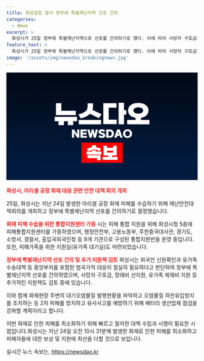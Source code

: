 ```yaml
---
title: 화성공장 참사 정부에 특별재난지역 선포 건의
categories:
  - News
excerpt: >
  화성시가 25일 정부에 특별재난지역으로 선포를 건의하기로 했다. 이에 따라 사망자 구호금과 장례비 선지원, 체재비 지원을 검토 중이며, 외국인 피해자 및 유가족을 위한 대응책도 마련 중이다. 화재로 인한 희생자들의 유가족을 위해 피해통합지원센터와 유가족 대기실을 마련했으며, 상황종료 시까지 지원을 이어갈 방침이다. 또한 화재현장 주변의 대기오염물질을 지속 파악하고 오염물질 하천유입방지 등의 대책도 마련 중이다.
feature_text: >
  화성시가 25일 정부에 특별재난지역으로 선포를 건의하기로 했다. 이에 따라 사망자 구호금과 장례비 선지원, 체재비 지원을 검토 중이며, 외국인 피해자 및 유가족을 위한 대응책도 마련 중이다. 화재로 인한 희생자들의 유가족을 위해 피해통합지원센터와 유가족 대기실을 마련했으며, 상황종료 시까지 지원을 이어갈 방침이다. 또한 화재현장 주변의 대기오염물질을 지속 파악하고 오염물질 하천유입방지 등의 대책도 마련 중이다.
image: '/assets/img/newsdao_breakingnews.jpg'
---
```


<p><img src="/assets/img/newsdao_breakingnews.jpg" alt="pcversion 속보" /></p>

<p><b><span style="color: #ee2323;">화성시, 아리셀 공장 화재 대응 관련 안전 대책 회의 개최</span></b></p>

<p>25일, 화성시는 지난 24일 발생한 아리셀 공장 화재 피해를 수습하기 위해 재난안전대책회의를 개최하고 정부에 특별재난지역 선포를 건의하기로 결정했습니다.</p>

<p><b><span style="color: #ee2323;">화재 피해 수습을 위한 통합지원센터 가동</span></b>
시는 피해 통합 지원을 위해 화성시청 5층에 피해통합지원센터를 가동하였으며, 행정안전부, 고용노동부, 주한중국대사관, 경기도, 소방서, 경찰서, 출입국외국인청 등 9개 기관으로 구성된 통합지원반을 운영 중입니다. 또한, 피해가족을 위한 지원실(유가족 대기실)도 마련되었습니다.</p>

<p><b><span style="color: #ee2323;">정부에 특별재난지역 선포 건의 및 추가 지원책 검토</span></b>
화성시는 외국인 신원확인과 유가족 수송대책 등 중앙부처를 포함한 범국가적 대응이 절실히 필요하다고 판단하여 정부에 특별재난지역 선포를 건의하였으며, 사망자 구호금, 장례비 선지원, 유가족 체재비 지원 등 추가적인 지원책도 검토 중에 있습니다.</p>

<p>이와 함께 화재현장 주변의 대기오염물질 발행현황을 파악하고 오염물질 하천유입방지를 조치하는 등 2차 피해를 방지하고 유사사고를 예방하기 위해 배터리 생산업체 점검을 강화할 계획이라고 합니다.</p>

<p>이번 화재로 인한 피해를 최소화하기 위해 빠르고 철저한 대책 수립과 시행이 필요한 시점입니다.화성시는 지난 24일 오전 10시 31분께 발생한 화재로 인한 피해를 최소화하고 피해자들에 대한 보상 및 지원에 최선을 다할 것으로 보입니다.</p>
실시간 뉴스 속보는, <a href="https://newsdao.kr" rel="dofollow">https://newsdao.kr</a>


